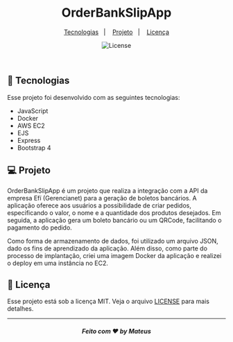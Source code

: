 <h1 align="center">
 OrderBankSlipApp
</h1>

<p align="center">
  <a href="#-tecnologias">Tecnologias</a>&nbsp;&nbsp;&nbsp;|&nbsp;&nbsp;&nbsp;
  <a href="#-projeto">Projeto</a>&nbsp;&nbsp;&nbsp;|&nbsp;&nbsp;&nbsp;
  <a href="#memo-licença">Licença</a>
</p>

<p align="center">
  <img alt="License" src="https://img.shields.io/static/v1?label=license&message=MIT&color=49AA26&labelColor=000000">
</p>
<br>

## 🚀 Tecnologias

Esse projeto foi desenvolvido com as seguintes tecnologias:

- JavaScript
- Docker
- AWS EC2
- EJS
- Express
- Bootstrap 4

## 💻 Projeto

OrderBankSlipApp é um projeto que realiza a integração com a API da empresa Efí (Gerencianet) para a geração de boletos bancários. A aplicação oferece aos usuários a possibilidade de criar pedidos, especificando o valor, o nome e a quantidade dos produtos desejados. Em seguida, a aplicação gera um boleto bancário ou um QRCode, facilitando o pagamento do pedido.

Como forma de armazenamento de dados, foi utilizado um arquivo JSON, dado os fins de aprendizado da aplicação. Além disso, como parte do processo de implantação, criei uma imagem Docker da aplicação e realizei o deploy em uma instância no EC2.

## :memo: Licença

Esse projeto está sob a licença MIT. Veja o arquivo [LICENSE](/LICENSE) para mais detalhes.

---

<h5 align="center">
 Feito com ♥ by Mateus
</h5>

